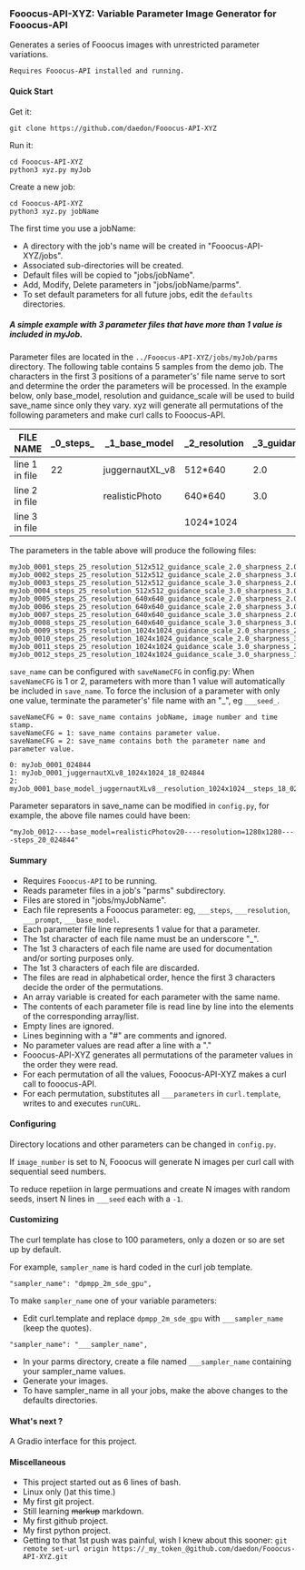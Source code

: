 ### Fooocus-API-XYZ: Variable Parameter Image Generator for Fooocus-API
Generates a series of Fooocus images with unrestricted parameter variations. 

`Requires Fooocus-API installed and running.`


#### Quick Start


Get it:
```
git clone https://github.com/daedon/Fooocus-API-XYZ
```
Run it:
```
cd Fooocus-API-XYZ
python3 xyz.py myJob

```
Create a new job:
```
cd Fooocus-API-XYZ
python3 xyz.py jobName

```
The first time you use a jobName:
* A directory with the job's name will be created in "Fooocus-API-XYZ/jobs".
* Associated sub-directories will be created.
* Default files will be copied to "jobs/jobName".
* Add, Modify, Delete parameters in "jobs/jobName/parms".
* To set default parameters for all future jobs, edit the `defaults` directories.

##### A simple example with 3 parameter files that have more than 1 value is included in myJob.

Parameter files are located in the `../Fooocus-API-XYZ/jobs/myJob/parms` directory. The following table contains 5 samples from the demo job.
The characters in the first 3 positions of a parameter's' file name serve to sort and determine the order the parameters will be processed.
In the example below, only base_model, resolution and guidance_scale will be used to build save_name since only they vary.
xyz will generate all permutations of the following parameters and make curl calls to Fooocus-API.

| FILE NAME       | _0_steps\_         | _1_base_model    | _2_resolution   |_3_guidance_scale|  ___image_number |
| ----------------| ---------------- | ---------------- |---------------- |----------------|---------------- |
| line 1 in file  | 22               | juggernautXL_v8  | 512*640         | 2.0             | 1               |  
| line 2 in file  |                  | realisticPhoto   | 640*640         | 3.0             |                  |                 
| line 3 in file  |                  |                  | 1024*1024       |                 |                  |                 

The parameters in the table above will produce the following files:
```
myJob_0001_steps_25_resolution_512x512_guidance_scale_2.0_sharpness_2.0_032217
myJob_0002_steps_25_resolution_512x512_guidance_scale_2.0_sharpness_3.0_032217
myJob_0003_steps_25_resolution_512x512_guidance_scale_3.0_sharpness_2.0_032217
myJob_0004_steps_25_resolution_512x512_guidance_scale_3.0_sharpness_3.0_032217
myJob_0005_steps_25_resolution_640x640_guidance_scale_2.0_sharpness_2.0_032217
myJob_0006_steps_25_resolution_640x640_guidance_scale_2.0_sharpness_3.0_032217
myJob_0007_steps_25_resolution_640x640_guidance_scale_3.0_sharpness_2.0_032217
myJob_0008_steps_25_resolution_640x640_guidance_scale_3.0_sharpness_3.0_032217
myJob_0009_steps_25_resolution_1024x1024_guidance_scale_2.0_sharpness_2.0_032217
myJob_0010_steps_25_resolution_1024x1024_guidance_scale_2.0_sharpness_3.0_032217
myJob_0011_steps_25_resolution_1024x1024_guidance_scale_3.0_sharpness_2.0_032217
myJob_0012_steps_25_resolution_1024x1024_guidance_scale_3.0_sharpness_3.0_032217
```
`save_name` can be configured with `saveNameCFG` in config.py:
When `saveNameCFG` is 1 or 2, parameters with more than 1 value will automatically be included in `save_name`.
To force the inclusion of a parameter with only one value, terminate the parameter's' file name with an "_", eg `___seed_`.
```
saveNameCFG = 0: save_name contains jobName, image number and time stamp. 
saveNameCFG = 1: save_name contains parameter value.
saveNameCFG = 2: save_name contains both the parameter name and parameter value.

0: myJob_0001_024844
1: myJob_0001_juggernautXLv8_1024x1024_18_024844
2: myJob_0001_base_model_juggernautXLv8__resolution_1024x1024__steps_18_024844
```
Parameter separators in save_name can be modified in `config.py`, for example, the above file names could have been:
```
"myJob_0012----base_model=realisticPhotov20----resolution=1280x1280----steps_20_024844"
```
#### Summary
* Requires `Fooocus-API` to be running.
* Reads parameter files in a job's "parms" subdirectory.
* Files are stored in "jobs/myJobName".
* Each file represents a Fooocus parameter: eg, `___steps`, `___resolution`, `___prompt`, `___base_model`.
* Each parameter file line represents 1 value for that a parameter.
* The 1st character of each file name must be an underscore "_".
* The 1st 3 characters of each file name are used for documentation and/or sorting purposes only.
* The 1st 3 characters of each file are discarded.
* The files are read in alphabetical order, hence the first 3 characters decide the order of the permutations.
* An array variable is created for each parameter with the same name.
* The contents of each parameter file is read line by line into the elements of the corresponding array/list.
* Empty lines are ignored.
* Lines beginning with a "#" are comments and ignored.
* No parameter values are read after a line with a "."
* Fooocus-API-XYZ generates all permutations of the parameter values in the order they were read.
* For each permutation of all the values, Fooocus-API-XYZ makes a curl call to fooocus-API.
* For each permutation, substitutes all `___parameters` in `curl.template`, writes to and executes `runCURL`.

#### Configuring

Directory locations and other parameters can be changed in `config.py`.

If `image_number` is set to N, Fooocus will generate N images per curl call with sequential seed numbers.

To reduce repetiion in large permuations and create N images with random seeds, insert N lines in `___seed` each with a `-1`.


#### Customizing

The curl template has close to 100 parameters, only a dozen or so are set up by default.

For example, `sampler_name` is hard coded in the curl job template. 

```
"sampler_name": "dpmpp_2m_sde_gpu",
```

To make `sampler_name` one of your variable parameters:
* Edit curl.template and replace `dpmpp_2m_sde_gpu` with `___sampler_name` (keep the quotes).
```
"sampler_name": "___sampler_name",
```
* In your parms directory, create a file named `___sampler_name` containing your sampler_name values.
* Generate your images.
* To have sampler_name in all your jobs, make the above changes to the defaults directories.

#### What's next ?

A Gradio interface for this project.

#### Miscellaneous
* This project started out as 6 lines of bash.
* Linux only ()at this time.)
* My first git project.
* Still learning ~~markup~~ markdown.
* My first github project.
* My first python project.
* Getting to that 1st push was painful, wish I knew about this sooner:
`git remote set-url origin https://_my_token_@github.com/daedon/Fooocus-API-XYZ.git`






















